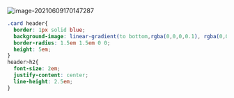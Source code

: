 ![image-20210609170147287](C:\Users\Administrator\AppData\Roaming\Typora\typora-user-images\image-20210609170147287.png)

```css
.card header{
  border: 1px solid blue;
  background-image: linear-gradient(to bottom,rgba(0,0,0,0.1), rgba(0,0,0,0));
  border-radius: 1.5em 1.5em 0 0;
  height: 5em;
}
header>h2{
  font-size: 2em;
  justify-content: center;
  line-height: 2.5em;
}
```

